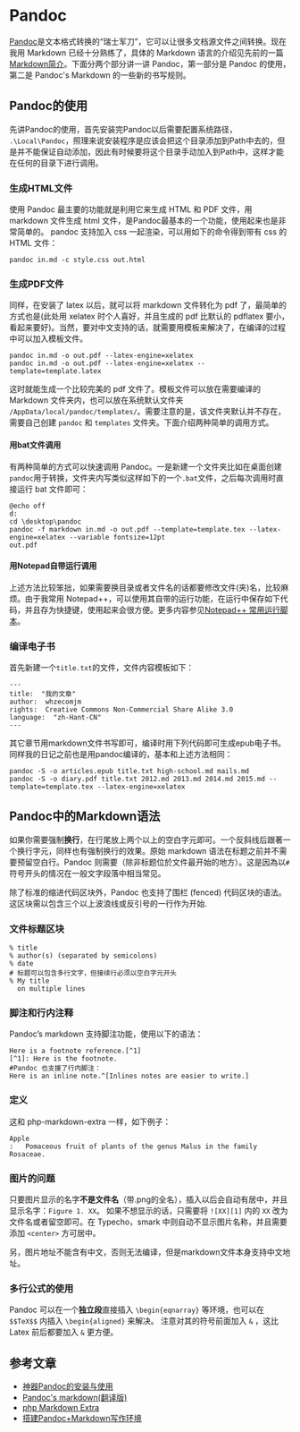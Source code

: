 # Pandoc

[Pandoc](http://pandoc.org/)是文本格式转换的“瑞士军刀”，它可以让很多文档源文件之间转换。现在我用 Markdown 已经十分熟练了，具体的 Markdown 语言的介绍见先前的一篇[Markdown简介](/latex/markdown.md)。下面分两个部分讲一讲 Pandoc，第一部分是 Pandoc 的使用，第二是 Pandoc's Markdown 的一些新的书写规则。

## Pandoc的使用

先讲Pandoc的使用，首先安装完Pandoc以后需要配置系统路径， `.\Local\Pandoc`，照理来说安装程序是应该会把这个目录添加到Path中去的，但是并不能保证自动添加，因此有时候要将这个目录手动加入到Path中，这样才能在任何的目录下进行调用。

### 生成HTML文件

使用 Pandoc 最主要的功能就是利用它来生成 HTML 和 PDF 文件，用 markdown 文件生成 html 文件，是Pandoc最基本的一个功能，使用起来也是非常简单的。 pandoc 支持加入 css 一起渲染，可以用如下的命令得到带有 css 的 HTML 文件：

    pandoc in.md -c style.css out.html


### 生成PDF文件

同样，在安装了 latex 以后，就可以将 markdown 文件转化为 pdf 了，最简单的方式也是(此处用 xelatex 时个人喜好，并且生成的 pdf 比默认的 pdflatex 要小，看起来要好)。当然，要对中文支持的话，就需要用模板来解决了，在编译的过程中可以加入模板文件。

    pandoc in.md -o out.pdf --latex-engine=xelatex
    pandoc in.md -o out.pdf --latex-engine=xelatex --template=template.latex

这时就能生成一个比较完美的 pdf 文件了。模板文件可以放在需要编译的 Markdown 文件夹内，也可以放在系统默认文件夹 `/AppData/local/pandoc/templates/`。需要注意的是，该文件夹默认并不存在，需要自己创建 `pandoc` 和 `templates` 文件夹。下面介绍两种简单的调用方式。

#### 用bat文件调用
有两种简单的方式可以快速调用 Pandoc。一是新建一个文件夹比如在桌面创建`pandoc`用于转换，文件夹内写类似这样如下的一个`.bat`文件，之后每次调用时直接运行 bat 文件即可：   

    @echo off
    d:
    cd \desktop\pandoc
    pandoc -f markdown in.md -o out.pdf --template=template.tex --latex-engine=xelatex --variable fontsize=12pt
    out.pdf

#### 用Notepad自带运行调用
上述方法比较笨拙，如果需要换目录或者文件名的话都要修改文件(夹)名，比较麻烦。由于我常用 Notepad++，可以使用其自带的运行功能，在运行中保存如下代码，并且存为快捷键，使用起来会很方便。更多内容参见[Notepad++ 常用运行脚本](/softwares/notepad++/notepad-scripts.md)。

### 编译电子书

首先新建一个`title.txt`的文件，文件内容模板如下：

    ---
    title:  "我的文章"
    author:  whzecomjm
    rights:  Creative Commons Non-Commercial Share Alike 3.0
    language:  "zh-Hant-CN"
    ---

其它章节用markdown文件书写即可，编译时用下列代码即可生成epub电子书。同样我的日记之前也是用pandoc编译的，基本和上述方法相同：

    pandoc -S -o articles.epub title.txt high-school.md mails.md
    pandoc -S -o diary.pdf title.txt 2012.md 2013.md 2014.md 2015.md --template=template.tex --latex-engine=xelatex


## Pandoc中的Markdown语法 

如果你需要强制**换行**，在行尾放上两个以上的空白字元即可。一个反斜线后跟著一个换行字元，同样也有强制换行的效果。原始 markdown 语法在标题之前并不需要预留空白行。Pandoc 则需要（除非标题位於文件最开始的地方）。这是因為以`#`符号开头的情况在一般文字段落中相当常见。

除了标准的缩进代码区块外，Pandoc 也支持了围栏 (fenced) 代码区块的语法。这区块需以包含三个以上波浪线或反引号的一行作为开始.

### 文件标题区块

    % title
    % author(s) (separated by semicolons)
    % date
    # 标题可以包含多行文字，但接续行必须以空白字元开头
    % My title
      on multiple lines   

### 脚注和行内注释
Pandoc’s markdown 支持脚注功能，使用以下的语法：

    Here is a footnote reference.[^1]
    [^1]: Here is the footnote.
    #Pandoc 也支援了行内脚注：
    Here is an inline note.^[Inlines notes are easier to write.]

### 定义
这和 php-markdown-extra 一样，如下例子：

    Apple
    :   Pomaceous fruit of plants of the genus Malus in the family Rosaceae.

### 图片的问题
只要图片显示的名字**不是文件名**（带.png的全名），插入以后会自动有居中，并且显示名字：`Figure 1. XX`。 如果不想显示的话，只需要将 `![XX][1]` 内的 `XX` 改为文件名或者留空即可。在 Typecho，smark 中则自动不显示图片名称，并且需要添加 `<center>` 方可居中。

另，图片地址不能含有中文，否则无法编译，但是markdown文件本身支持中文地址。

### 多行公式的使用
Pandoc 可以在一个**独立段**直接插入 `\begin{eqnarray}` 等环境，也可以在 `$$TeX$$` 内插入 `\begin{aligned}` 来解决。 注意对其的符号前面加入 `&` ，这比 Latex 前后都要加入 `&` 更方便。

## 参考文章
- [神器Pandoc的安装与使用](http://zhouyichu.com/misc/Pandoc.html)
- [Pandoc's markdown(翻译版)](http://pages.tzengyuxio.me/pandoc/)
- [php Markdown Extra](https://michelf.ca/projects/php-markdown/extra/)
- [搭建Pandoc+Markdown写作环境](http://www.annhe.net/article-3145.html)